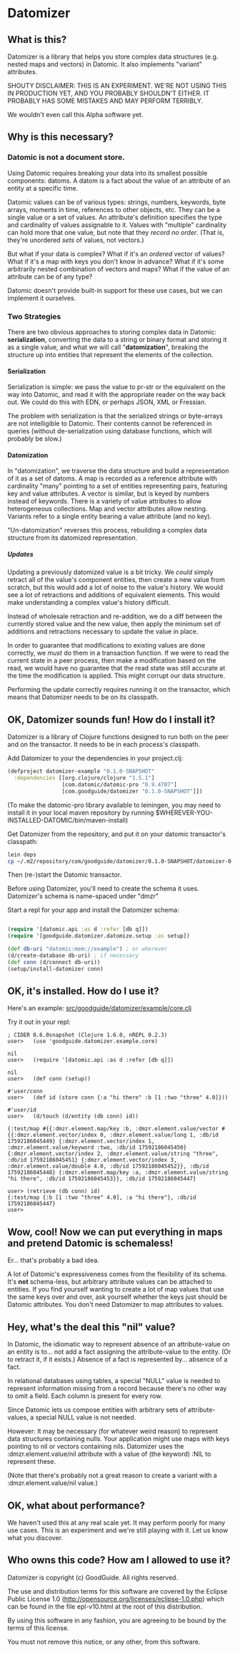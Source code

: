 # Datomizer

## What is this?

Datomizer is a library that helps you store complex data structures
(e.g. nested maps and vectors) in Datomic.  It also implements "variant"
attributes.

SHOUTY DISCLAIMER: THIS IS AN EXPERIMENT.  WE'RE NOT USING THIS IN
PRODUCTION YET, AND YOU PROBABLY SHOULDN'T EITHER.  IT PROBABLY HAS SOME
MISTAKES AND MAY PERFORM TERRIBLY.

We wouldn't even call this Alpha software yet.

## Why is this necessary?

### Datomic is not a document store.

Using Datomic requires breaking your data into its smallest possible
components: datoms.  A datom is a fact about the value of an attribute
of an entity at a specific time.

Datomic values can be of various types: strings, numbers, keywords, byte
arrays, moments in time, references to other objects, etc.  They can be
a single value or a set of values.  An attribute's definition specifies
the type and cardinality of values assignable to it.  Values with
"multiple" cardinality can hold more that one value, but note that they
*record no order*.  (That is, they're unordered *sets* of values, not
vectors.)

But what if your data is complex?  What if it's an *ordered* vector of
values?  What if it's a map with keys you don't know in advance?  What
if it's some arbitrarily nested combination of vectors and maps?  What
if the value of an attribute can be of any type?

Datomic doesn't provide built-in support for these use cases, but we can
implement it ourselves.

### Two Strategies

There are two obvious approaches to storing complex data in Datomic:
**serialization**, converting the data to a string or binary format and
storing it as a single value, and what we will call "**datomization**",
breaking the structure up into entities that represent the elements of
the collection.

#### Serialization

Serialization is simple: we pass the value to pr-str or the equivalent on
the way into Datomic, and read it with the appropriate reader on the way
back out.  We could do this with EDN, or perhaps JSON, XML or Fressian.

The problem with serialization is that the serialized strings or
byte-arrays are not intelligible to Datomic.  Their contents cannot be
referenced in queries (without de-serialization using database
functions, which will probably be slow.)

#### Datomization

In "datomization", we traverse the data structure and build a
representation of it as a set of datoms.  A map is recorded as a
reference attribute with cardinality "many" pointing to a set of
entities representing pairs, featuring key and value attributes.  A
vector is similar, but is keyed by numbers instead of keywords.  There
is a variety of value attributes to allow heterogeneous collections.
Map and vector attributes allow nesting.  Variants refer to a single
entity bearing a value attribute (and no key).

"Un-datomization" reverses this process, rebuilding a complex data
structure from its datomized representation.

##### Updates

Updating a previously datomized value is a bit tricky.  We *could*
simply retract all of the value's component entities, then create a new
value from scratch, but this would add a lot of noise to the value's
history.  We would see a lot of retractions and additions of equivalent
elements.  This would make understanding a complex value's history
difficult.

Instead of wholesale retraction and re-addition, we do a diff between
the currently stored value and the new value, then apply the minimum set
of additions and retractions necessary to update the value in place.

In order to guarantee that modifications to existing values are done
correctly, we *must* do them in a transaction function.  If we were to
read the current state in a peer process, then make a modification based
on the read, we would have no guarantee that the read state was still
accurate at the time the modification is applied.  This might corrupt
our data structure.

Performing the update correctly requires running it on the transactor,
which means that Datomizer needs to be on its classpath.

## OK, Datomizer sounds fun!  How do I install it?

Datomizer is a library of Clojure functions designed to run both on the
peer and on the transactor.  It needs to be in each process's classpath.

Add Datomizer to your the dependencies in your project.clj:

```clojure
(defproject datomizer-example "0.1.0-SNAPSHOT"
  :dependencies [[org.clojure/clojure "1.5.1"]
                 [com.datomic/datomic-pro "0.9.4707"]
                 [com.goodguide/datomizer "0.1.0-SNAPSHOT"]])
```

(To make the datomic-pro library available to leiningen, you may need to
install it in your local maven repository by running
$WHEREVER-YOU-INSTALLED-DATOMIC/bin/maven-install)

Get Datomizer from the repository, and put it on your datomic
transactor's classpath:

```bash
lein deps
cp ~/.m2/repository/com/goodguide/datomizer/0.1.0-SNAPSHOT/datomizer-0.1.0-SNAPSHOT.jar $WHEREVER-YOU-INSTALLED-DATOMIC/lib/
```

Then (re-)start the Datomic transactor.

Before using Datomizer, you'll need to create the schema it uses.
Datomizer's schema is name-spaced under "dmzr"

Start a repl for your app and install the Datomizer schema:

```clojure

(require '[datomic.api :as d :refer [db q]])
(require '[goodguide.datomizer.datomize.setup :as setup])

(def db-uri "datomic:mem://example") ; or wherever
(d/create-database db-uri) ; if necessary
(def conn (d/connect db-uri))
(setup/install-datomizer conn)

```

## OK, it's installed.  How do I use it?

Here's an example: [src/goodguide/datomizer/example/core.clj](https://github.com/GoodGuide/datomizer/blob/master/src/goodguide/datomizer/example/core.clj)

Try it out in your repl:

```
; CIDER 0.6.0snapshot (Clojure 1.6.0, nREPL 0.2.3)
user>   (use 'goodguide.datomizer.example.core)

nil
user>   (require '[datomic.api :as d :refer [db q]])

nil
user>   (def conn (setup))

#'user/conn
user>   (def id (store conn {:a "hi there" :b [1 :two "three" 4.0]}))

#'user/id
user>   (d/touch (d/entity (db conn) id))

{:test/map #{{:dmzr.element.map/key :b, :dmzr.element.value/vector #{{:dmzr.element.vector/index 0, :dmzr.element.value/long 1, :db/id 17592186045449} {:dmzr.element.vector/index 1, :dmzr.element.value/keyword :two, :db/id 17592186045450} {:dmzr.element.vector/index 2, :dmzr.element.value/string "three", :db/id 17592186045451} {:dmzr.element.vector/index 3, :dmzr.element.value/double 4.0, :db/id 17592186045452}}, :db/id 17592186045448} {:dmzr.element.map/key :a, :dmzr.element.value/string "hi there", :db/id 17592186045453}}, :db/id 17592186045447}

user> (retrieve (db conn) id)
{:test/map {:b [1 :two "three" 4.0], :a "hi there"}, :db/id 17592186045447}
user> 
```

## Wow, cool!  Now we can put everything in maps and pretend Datomic is schemaless!

Er... that's probably a bad idea.

A lot of Datomic's expressiveness comes from the flexibility of its
schema.  It's **not** schema-less, but arbitrary attribute values can be
attached to entities.  If you find yourself wanting to create a lot of
map values that use the same keys over and over, ask yourself whether
the keys just should be Datomic attributes.  You don't need Datomizer to
map attributes to values.

## Hey, what's the deal this "nil" value?

In Datomic, the idiomatic way to represent absence of an attribute-value
on an entity is to... not add a fact assigning the attribute-value to
the entity.  (Or to retract it, if it exists.)  Absence of a fact is
represented by... absence of a fact.

In relational databases using tables, a special "NULL" value is needed
to represent information missing from a record because there's no other
way to omit a field.  Each column is present for every row.

Since Datomic lets us compose entities with arbitrary sets of
attribute-values, a special NULL value is not needed.

However: It may be necessary (for whatever weird reason) to represent
data structures containing nulls.  Your application might use maps with
keys pointing to nil or vectors containing nils.  Datomizer uses the
:dmzr.element.value/nil attribute with a value of (the keyword) :NIL to
represent these.

(Note that there's probably not a great reason to create a variant with
a :dmzr.element.value/nil value.)

## OK, what about performance?

We haven't used this at any real scale yet.  It may perform poorly for
many use cases.  This is an experiment and we're still playing with it.
Let us know what you discover.

## Who owns this code?  How am I allowed to use it?

Datomizer is copyright (c) GoodGuide.  All rights reserved.

The use and distribution terms for this software are covered by the
Eclipse Public License 1.0
(http://opensource.org/licenses/eclipse-1.0.php) which can be found in
the file epl-v10.html at the root of this distribution.

By using this software in any fashion, you are agreeing to be bound by
the terms of this license.

You must not remove this notice, or any other, from this software.
